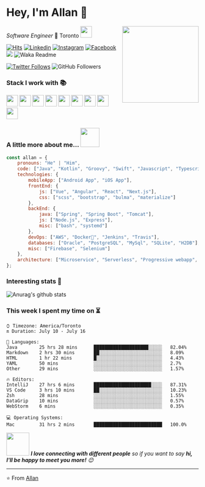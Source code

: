 # Hey, I'm Allan 👋 

<img align='right' src="https://media.giphy.com/media/M9gbBd9nbDrOTu1Mqx/giphy.gif" width="200">

_Software Engineer_ 🍁 Toronto 
<img src="https://media.giphy.com/media/WUlplcMpOCEmTGBtBW/giphy.gif" width="30"> 

[![Hits](https://hits.seeyoufarm.com/api/count/incr/badge.svg?url=https%3A%2F%2Fgithub.com%2Fallanim)](https://hits.seeyoufarm.com)
[![Linkedin](https://img.shields.io/badge/-Allan_Im-blue?style=flat&logo=Linkedin&logoColor=white&link=https://www.linkedin.com/in/allanim/)](https://www.linkedin.com/in/allanim/)
[![Instagram](https://img.shields.io/badge/-@allan.im-red?style=flat&logo=instagram&logoColor=white&link=https://www.instagram.com/allan.im/)](https://www.instagram.com/allan.im/)
[![Facebook](https://img.shields.io/badge/-allan.syim-3b5998?style=flat&labelColor=3b5998&logo=facebook&logoColor=white&link=https://www.facebook.com/allan.syim/)](https://www.facebook.com/allan.syim/)
![](https://visitor-badge.laobi.icu/badge?page_id=allanim.allanim)
![Waka Readme](https://github.com/allanim/allanim/workflows/Waka%20Readme/badge.svg)

[![Twitter Follows](https://img.shields.io/twitter/follow/allanlogs?label=Follow)](https://twitter.com/allanlogs)
![GitHub Followers](https://img.shields.io/github/followers/allanim?label=Follow&style=social)


### Stack I work with 📚
<code><img height="30" src="https://www.vectorlogo.zone/logos/java/java-icon.svg"></code>
<code><img height="30" src="https://www.vectorlogo.zone/logos/javascript/javascript-icon.svg"></code>
<code><img height="30" src="https://www.vectorlogo.zone/logos/typescriptlang/typescriptlang-icon.svg"></code>
<code><img height="30" src="https://www.vectorlogo.zone/logos/kotlinlang/kotlinlang-icon.svg"></code>
<code><img height="30" src="https://www.vectorlogo.zone/logos/groovy-lang/groovy-lang-icon.svg"></code>
<code><img height="30" src="https://www.vectorlogo.zone/logos/swift/swift-icon.svg"></code>
<code><img height="30" src="https://www.vectorlogo.zone/logos/golang/golang-icon.svg"></code>
<code><img height="30" src="https://www.vectorlogo.zone/logos/sass-lang/sass-lang-icon.svg"></code>
<code><img height="30" src="https://www.vectorlogo.zone/logos/w3_html5/w3_html5-icon.svg"></code>

### A little more about me... <img src="https://media.giphy.com/media/VgCDAzcKvsR6OM0uWg/giphy.gif" width="50">

```javascript
const allan = {
    pronouns: "He" | "Him",
    code: ["Java", "Kotlin", "Groovy", "Swift", "Javascript", "Typescript", "Go"],
    technologies: {
        mobileApp: ["Android App", "iOS App"],
        frontEnd: {
            js: ["Vue", "Angular", "React", "Next.js"],
            css: ["scss", "bootstrap", "bulma", "materialize"]
        },
        backEnd: {
            java: ["Spring", "Spring Boot", "Tomcat"],
            js: ["Node.js", "Express"],
            misc: ["bash", "systemd"]
        },
        devOps: ["AWS", "Docker🐳", "Jenkins", "Travis"],
        databases: ["Oracle", "PostgreSQL", "MySql", "SQLite", "H2DB"],
        misc: ["Firebase", "Selenium"]
    },
    architecture: ["Microservice", "Serverless", "Progressive webapp", "Single page applications"]
};
```

### Interesting stats 🔣

![Anurag's github stats](https://github-readme-stats.vercel.app/api?username=allanim&show_icons=true&title_color=fff&icon_color=79ff97&text_color=9f9f9f&bg_color=151515)

### This week I spent my time on ⏳
<!--START_SECTION:waka-->
```text
⌚︎ Timezone: America/Toronto
🔛 Duration: July 10 - July 16

💬 Languages: 
Java        25 hrs 28 mins      ████████████████████░░░░░   82.04% 
Markdown    2 hrs 30 mins       ██░░░░░░░░░░░░░░░░░░░░░░░   8.09% 
HTML        1 hr 22 mins        █░░░░░░░░░░░░░░░░░░░░░░░░   4.43% 
YAML        50 mins             ░░░░░░░░░░░░░░░░░░░░░░░░░   2.7% 
Other       29 mins             ░░░░░░░░░░░░░░░░░░░░░░░░░   1.57%

🔥 Editors: 
IntelliJ    27 hrs 6 mins       █████████████████████░░░░   87.31% 
VS Code     3 hrs 10 mins       ██░░░░░░░░░░░░░░░░░░░░░░░   10.23% 
Zsh         28 mins             ░░░░░░░░░░░░░░░░░░░░░░░░░   1.55% 
DataGrip    10 mins             ░░░░░░░░░░░░░░░░░░░░░░░░░   0.57% 
WebStorm    6 mins              ░░░░░░░░░░░░░░░░░░░░░░░░░   0.35%

💻 Operating Systems: 
Mac         31 hrs 2 mins       █████████████████████████   100.0%
```
<!--END_SECTION:waka-->

<img src="https://media.giphy.com/media/LnQjpWaON8nhr21vNW/giphy.gif" width="60"> <em><b>I love connecting with different people</b> so if you want to say <b>hi, I'll be happy to meet you more!</b> 😊</em>

---

⭐️ From [Allan](https://allanim.com)
